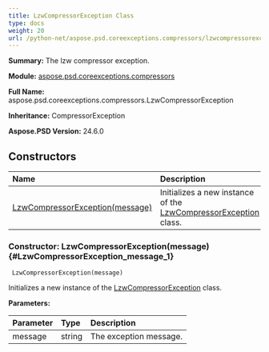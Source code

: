 ```yaml
---
title: LzwCompressorException Class
type: docs
weight: 20
url: /python-net/aspose.psd.coreexceptions.compressors/lzwcompressorexception/
---
```


**Summary:** The lzw compressor exception.

**Module:** [aspose.psd.coreexceptions.compressors](/psd/python-net/aspose.psd.coreexceptions.compressors/)

**Full Name:** aspose.psd.coreexceptions.compressors.LzwCompressorException

**Inheritance:** CompressorException

**Aspose.PSD Version:** 24.6.0

## **Constructors**
| **Name** | **Description** |
| :- | :- |
| [LzwCompressorException(message)](#LzwCompressorException_message_1) | Initializes a new instance of the [LzwCompressorException](/psd/python-net/aspose.psd.coreexceptions.compressors/lzwcompressorexception/) class. |


### Constructor: LzwCompressorException(message) {#LzwCompressorException_message_1}


```
 LzwCompressorException(message) 
```

Initializes a new instance of the [LzwCompressorException](/psd/python-net/aspose.psd.coreexceptions.compressors/lzwcompressorexception/) class.

**Parameters:**

| Parameter | Type | Description |
| :- | :- | :- |
| message | string | The exception message. |

